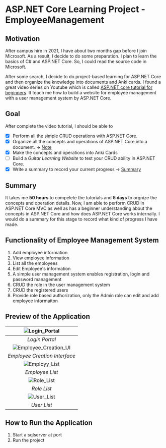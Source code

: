# ASP.NET Core Learning Project - EmployeeManagement
## Motivation
After campus hire in 2021, I have about two months gap before I join Microsoft. As a result, I decide to do some preparation. I plan to learn the basics of C# and ASP.NET Core. So, I could read the source code in Microsoft. 

After some search, I decide to do project-based learning for ASP.NET Core and then organize the knowledge into documents and Anki cards. I found a great video series on Youtube which is called [ASP.NET core tutorial for beginners](https://www.youtube.com/watch?v=4IgC2Q5-yDE&list=PL6n9fhu94yhVkdrusLaQsfERmL_Jh4XmU&index=1). It teach me how to build a website for employee management with a user management system by ASP.NET Core. 

## Goal
After complete the video tutorial, I should be able to 
- [X] Perform all the simple CRUD operations with ASP.NET Core. 
- [X] Organize all the concepts and operations of ASP.NET Core into a document. -> [Note](https://github.com/BeginnerRudy/C.Sharp-Based-Stuff/blob/main/ASP.NET-Core/ASP.NET-Core-Note.md)
- [X] Make the concepts and operations into Anki Cards
- [ ] Build a _Guitar Learning Website_ to test your CRUD ability in ASP.NET Core.
- [X] Write a summary to record your current progress -> [Summary](https://github.com/BeginnerRudy/C.Sharp-Based-Stuff/blob/main/ASP.NET-Core/_ASP.Net-Core-Summary.md)

## Summary
It takes me **50 hours** to compelete the tutorials and **5 days** to orgnize the concepts and operation details. Now, I am able to perform CRUD in ASP.NET Core MVC as well as has a beginner understanding about the concepts in ASP.NET Core and how does ASP.NET Core works internally. I would do a summary for this stage to record what kind of progress I have made. 

## Functionality of Employee Management System
1. Add employee information
2. View employee information
3. List all the employees
4. Edit Employee's information
5. A simple user management system enables registration, login and password management
6. CRUD the role in the user management system
7. CRUD the registered users
8. Provide role based authorization, only the Admin role can edit and add employee informaiton

## Preview of the Application
| ![Login_Portal](https://user-images.githubusercontent.com/36201915/145802728-aac650ac-af7f-4df9-9314-5ed890f237d0.png) | 
|:--:| 
| *Login Portal* |
|![Employee_Creation_UI](https://user-images.githubusercontent.com/36201915/145803193-f8d359fd-1cc4-4702-b5b2-4892b6b06a19.png)|
|*Employee Creation Interface*|
|![Employy_List](https://user-images.githubusercontent.com/36201915/145802936-d368b32c-e4d3-4e83-814b-7006d1807992.png)|
|*Employee List*|
|![Role_List](https://user-images.githubusercontent.com/36201915/145803251-5585dd8a-7ff6-4ca6-bb95-ce85862e6180.png)|
|*Role List*|
|![User_List](https://user-images.githubusercontent.com/36201915/145803575-b0538da5-4201-431a-99b3-73635ddb2fcf.png)|
|*User List*|

## How to Run the Application
1. Start a sqlserver at port 
2. Run the project
